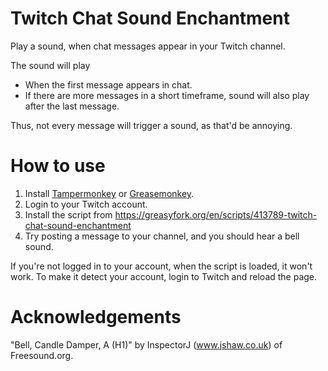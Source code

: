 # Twitch Chat Sound Enchantment
Play a sound, when chat messages appear in your Twitch channel.

The sound will play
  * When the first message appears in chat.
  * If there are more messages in a short timeframe, sound will also play after
    the last message.

Thus, not every message will trigger a sound, as that'd be annoying.

# How to use

1. Install [Tampermonkey](https://www.tampermonkey.net/) or
   [Greasemonkey](https://addons.mozilla.org/en-US/firefox/addon/greasemonkey/).
1. Login to your Twitch account.
1. Install the script from
   https://greasyfork.org/en/scripts/413789-twitch-chat-sound-enchantment
1. Try posting a message to your channel, and you should hear a bell sound.

If you're not logged in to your account, when the script is loaded, it won't
work. To make it detect your account, login to Twitch and reload the page.

# Acknowledgements
"Bell, Candle Damper, A (H1)" by InspectorJ (www.jshaw.co.uk) of
Freesound.org.
